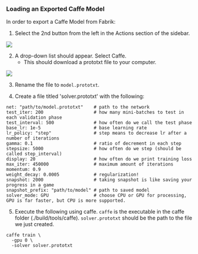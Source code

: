 ### Loading an Exported Caffe Model

In order to export a Caffe Model from Fabrik:

1. Select the 2nd button from the left in the Actions section of the sidebar.
<img src="https://raw.githubusercontent.com/Cloud-CV/Fabrik/master/tutorials/exportbutton.png">

2. A drop-down list should appear. Select Caffe.
    * This should download a prototxt file to your computer.
<img src="https://raw.githubusercontent.com/Cloud-CV/Fabrik/master/tutorials/exportcaffe.png">

3. Rename the file to `model.prototxt`.

4. Create a file titled 'solver.prototxt' with the following:
  ```
  net: "path/to/model.prototxt"    # path to the network
  test_iter: 200                   # how many mini-batches to test in each validation phase
  test_interval: 500               # how often do we call the test phase
  base_lr: 1e-5                    # base learning rate
  lr_policy: "step"                # step means to decrease lr after a number of iterations
  gamma: 0.1                       # ratio of decrement in each step
  stepsize: 5000                   # how often do we step (should be called step_interval)
  display: 20                      # how often do we print training loss
  max_iter: 450000                 # maximum amount of iterations
  momentum: 0.9
  weight_decay: 0.0005             # regularization!
  snapshot: 2000                   # taking snapshot is like saving your progress in a game
  snapshot_prefix: "path/to/model" # path to saved model
  solver_mode: GPU                 # choose CPU or GPU for processing, GPU is far faster, but CPU is more supported.
  ```

5. Execute the following using caffe. ```caffe``` is the executable in the caffe folder (./build/tools/caffe). ```solver.prototxt``` should be the path to the file we just created.
  ```
  caffe train \
    -gpu 0 \
    -solver solver.prototxt
  ```